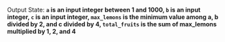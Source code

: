 Output State: **`a` is an input integer between 1 and 1000, `b` is an input integer, `c` is an input integer, `max_lemons` is the minimum value among a, b divided by 2, and c divided by 4, `total_fruits` is the sum of max_lemons multiplied by 1, 2, and 4**